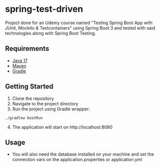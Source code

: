 # spring-test-driven
Project done for an Udemy course named "Testing Spring Boot App with JUnit, Mockito &amp; Testcontainers" using Spring Boot 3 and tested with said technologies along with Spring Boot Testing.

## Requirements

- [Java 17](https://adoptium.net/)
- [Maven](https://maven.apache.org/)
- [Gradle](https://gradle.org/)

## Getting Started

1. Clone the repository
2. Navigate to the project directory
3. Run the project using Gradle wrapper:

```
./gradlew bootRun
```

4. The application will start on http://localhost:8080

## Usage

- You will also need the database installed on your machine and set the connection vars on the application.properties or application.yml
